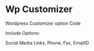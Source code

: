 # Wp Customizer
Wordpress Customizer option Code

Include Options: 

Social Media Links,
Phone,
Fax,
EmailID
